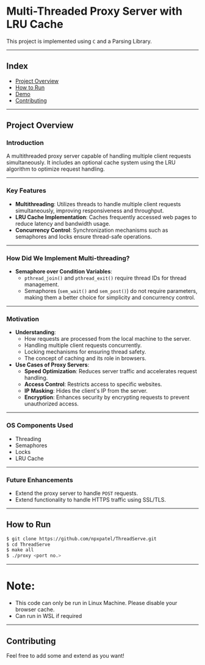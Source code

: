 # **Multi-Threaded Proxy Server with LRU Cache**

This project is implemented using `C` and a Parsing Library.

---

## **Index**

- [Project Overview](#project-overview)
- [How to Run](#how-to-run)
- [Demo](#demo)
- [Contributing](#contributing)

---

## **Project Overview**

### **Introduction**
A multithreaded proxy server capable of handling multiple client requests simultaneously. It includes an optional cache system using the LRU algorithm to optimize request handling.

---

### **Key Features**
- **Multithreading**: Utilizes threads to handle multiple client requests simultaneously, improving responsiveness and throughput.
- **LRU Cache Implementation**: Caches frequently accessed web pages to reduce latency and bandwidth usage.
- **Concurrency Control**: Synchronization mechanisms such as semaphores and locks ensure thread-safe operations.

---

### **How Did We Implement Multi-threading?**
- **Semaphore over Condition Variables**:
  - `pthread_join()` and `pthread_exit()` require thread IDs for thread management.
  - Semaphores (`sem_wait()` and `sem_post()`) do not require parameters, making them a better choice for simplicity and concurrency control.

---

### **Motivation**
- **Understanding**:
  - How requests are processed from the local machine to the server.
  - Handling multiple client requests concurrently.
  - Locking mechanisms for ensuring thread safety.
  - The concept of caching and its role in browsers.
- **Use Cases of Proxy Servers**:
  - **Speed Optimization**: Reduces server traffic and accelerates request handling.
  - **Access Control**: Restricts access to specific websites.
  - **IP Masking**: Hides the client's IP from the server.
  - **Encryption**: Enhances security by encrypting requests to prevent unauthorized access.

---

### **OS Components Used**
- Threading
- Semaphores
- Locks
- LRU Cache

---

### **Future Enhancements**
- Extend the proxy server to handle `POST` requests.
- Extend functionality to handle HTTPS traffic using SSL/TLS.

---

## **How to Run**

```bash
$ git clone https://github.com/npxpatel/ThreadServe.git
$ cd ThreadServe
$ make all
$ ./proxy <port no.>
```

---

# Note:
- This code can only be run in Linux Machine. Please disable your browser cache.
- Can run in WSL if required

---

## Contributing

Feel free to add some and extend as you want!
